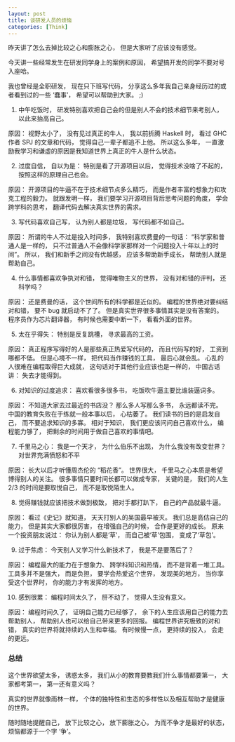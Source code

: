 ```yaml
---
layout: post
title: 谈研发人员的烦恼
categories: [Think]
---
```


昨天讲了怎么去掉比较之心和膨胀之心， 但是大家听了应该没有感觉。

今天讲一些经常发生在研发同学身上的案例和原因， 希望搞开发的同学不要对号入座哈。

我也曾经是全职研发， 现在只下班写代码， 分享这么多年我自己亲身经历过的或者看到过的一些 ‘蠢事’， 希望可以帮助到大家。 ;)

1. 中午吃饭时， 研发特别喜欢把自己会的但是别人不会的技术细节来考别人， 以此来抬高自己。

原因： 视野太小了， 没有见过真正的牛人， 我以前折腾 Haskell 时， 看过 GHC 作者 SPJ 的文章和代码， 觉得自己一辈子都追不上他。 所以这么多年， 一直激励我学习和谦虚的原因是我知道世界上真正的牛人是什么状态。

2. 过度自信， 自以为是： 特别是看了开源项目以后， 觉得技术没啥了不起的， 按照这样的原理自己也会。

原因： 开源项目的牛逼不在于技术细节点多么精巧， 而是作者丰富的想象力和攻克工程的毅力。 就跟发明一样， 我们要学习开源项目背后思考问题的角度， 学会跨学科的思考， 翻译代码去解决真实世界的需求。

3. 写代码喜欢自己写， 认为别人都是垃圾， 写代码都不如自己。

原因： 所谓的牛人不过是投入时间多， 我特别喜欢费曼的一句话： “科学家和普通人是一样的， 只不过普通人不会像科学家那样对一个问题投入十年以上的时间”。 所以， 我们和新手之间没有优越感， 应该多帮助新手成长， 帮助别人就是帮助自己。

4. 什么事情都喜欢争执对和错， 觉得唯物主义的世界， 没有对和错的评判， 还科学吗？

原因： 还是费曼的话， 这个世间所有的科学都是近似的。 编程的世界绝对要纠结对和错， 要不 bug 就启动不了了。 但是真实世界很多事情其实是没有答案的。 程序员作为芯片翻译器， 有时候也需要中断一下， 看看外面的世界。

5. 太在乎得失： 特别是反复跳槽， 寻求最高的工资。

原因： 真正程序写得好的人是那些真正热爱写代码的， 而且代码写的好， 工资到哪都不低。 但是心境不一样， 把代码当作赚钱的工具， 最后心就会乱。 心乱的人很难在编程取得巨大成就， 这句话对于其他行业应该也是一样的， 中国古话讲： 失去才能得到。

6. 对知识的过度追求： 喜欢看很多很多书， 吃饭吹牛逼主要比谁装逼词多。

原因： 不知道大家去过最近的书店没？ 那么多人写那么多书， 永远都读不完。 中国的教育失败在于练就一般本事以后， 心枯萎了。 我们读书的目的是启发自己， 而不要追求知识的多寡。 相对于知识， 我们更应该问问自己喜欢什么， 编程能力够了， 把剩余的时间用于做自己喜欢的事情吧。

7. 千里马之心： 我是一个天才， 为什么伯乐不出现， 为什么我没有改变世界？ 对世界充满愤怒和不平

原因： 长大以后才听懂周杰伦的 “稻花香”。 世界很大， 千里马之心本质是希望博得别人的关注。 很多事情只要时间长都可以做成专家， 关键的是， 我们的人生 2/3 的时间是要取悦自己， 而不是取悦陌生人。

8. 觉得赚钱就应该把技术做到极致， 把对手都打趴下， 自己的产品就最牛逼。

原因： 看过《史记》就知道， 天天打别人的吴国最早被灭。 我们总是高估自己的能力， 但是其实大家都很厉害， 在增强自己的时候， 合作是更好的成长。 原来一个投资朋友说过： 你认为别人都是‘草’， 而自己被‘草’包围， 变成了‘草包’。

9. 过于焦虑： 今天别人又学习什么新技术了， 我是不是要落后了？

原因： 编程最大的能力在于想象力、 跨学科知识和热情， 而不是背着一堆工具。 工具多并不是强大， 而是负担， 要学会热爱这个世界， 发现美的地方， 当你享受这个世界时， 你的能力才有发挥的地方。

10. 感到很累： 编程时间太久了， 肝不动了， 觉得人生没有意义。

原因： 编程时间久了， 证明自己能力已经够了， 余下的人生应该用自己的能力去帮助别人， 帮助别人也可以给自己带来更多的回报。 编程世界讲究极致的对和错， 真实的世界将就持续的人生和幸福。 有时候慢一点， 更持续的投入， 会走的更远。

### 总结
这个世界欲望太多， 诱惑太多， 我们从小的教育要教我们什么事情都要第一， 大家都考第一， 第一还有意义吗？

真实的世界就像雨林一样， 个体的独特性和生态的多样性以及相互帮助才是健康的世界。

随时随地提醒自己， 放下比较之心， 放下膨胀之心， 为而不争才是最好的状态， 烦恼都源于一个字 ‘争’。 
